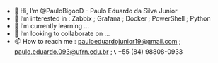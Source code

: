 - 👋 Hi, I’m @PauloBigooD - Paulo Eduardo da Silva Junior
- 👀 I’m interested in : Zabbix ; Grafana ; Docker ; PowerShell ; Python 
- 🌱 I’m currently learning ...
- 💞️ I’m looking to collaborate on ...
- 📫 How to reach me : pauloeduardojunior19@gmail.com ; paulo.eduardo.093@ufrn.edu.br ; 📞 +55 (84) 98808-0933

<!---
PauloBigooD/PauloBigooD is a ✨ special ✨ repository because its `README.md` (this file) appears on your GitHub profile.
You can click the Preview link to take a look at your changes.
--->
